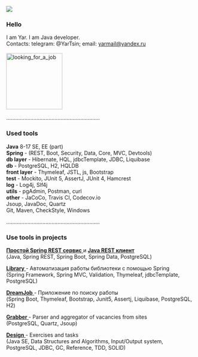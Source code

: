 ![](https://komarev.com/ghpvc/?username=yarmail)<br/>

### Hello
I am Yar. I am Java developer.<br/>
Contacts: telegram: @YarTsin; email: yarmail@yandex.ru <br/><br/>
<img width="150" alt="looking_for_a_job" src="https://user-images.githubusercontent.com/46091342/218417082-1c9d77e6-f9ae-4cc5-8183-3a3d2a3b763a.png">


..............................................................

### Used tools

**Java** 8-17 SE, EE (part) <br>
**Spring** - (REST, Boot, Security, Data, Core, MVC, Devtools) <br>
**db layer** - Hibernate, HQL, jdbcTemplate, JDBC, Liquibase<br>
**db** - PostgreSQL, H2, HQLDB <br>
**front layer** - Thymeleaf, JSTL, js, Bootstrap <br>
**test** - Mockito, JUnit 5, AssertJ,  JUnit 4, Hamcrest <br>
**log** - Log4j, Slf4j <br>
**utils** - pgAdmin, Postman, curl <br>
**other** - JaCoCo, Travis CI, Codecov.io <br>
Jsoup, JavaDoc, Quartz <br>
Git, Maven, СheckStyle, Windows <br>

..............................................................

### Use tools in projects

<a href = "https://github.com/yarmail/spring_rest_service"> **Простой Spring REST сервис** </a> 
и <a href = "https://github.com/yarmail/rest_api_client_simple"> **Java REST клиент** </a> <br/>
(Java, Spring REST, Spring Boot, Spring Data, PostgreSQL)<br/>

<a href = "https://github.com/yarmail/library"> **Library** </a> - Автоматизация работы библиотеки с помощью Spring <br/>
(Spring Framework, Spring MVC, Validation, Thymeleaf, jdbcTemplate, PostgreSQL)<br/>

<a href = "https://github.com/yarmail/dreamjob"> **DreamJob** </a> - Приложение по поиску работы <br/>
(Spring Boot, Thymeleaf, Bootstrap, Junit5, Assertj, Liquibase, PostgreSQL, H2)<br/>

<a href = "https://github.com/yarmail/job4j_grabber"> **Grabber** </a> - Parser and aggregator of vacancies from sites <br/>
(PostgreSQL, Quartz, Jsoup)<br/>

<a href = "https://github.com/yarmail/job4j_design"> **Design** </a> - Exercises and tasks <br/>
(Java SE, Data Structures and Algorithms, Input/Output system, <br/>
PostgreSQL, JDBC, GC, Reference, TDD, SOLID)<br/>
